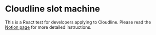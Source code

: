 # Cloudline slot machine

This is a React test for developers applying to Cloudline.
Please read the [Notion page](https://www.notion.so/cloudline/Cloudline-coding-test-608ea47e5a284eb8a0072ce52f21b017) for more detailed instructions.
